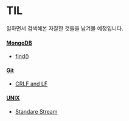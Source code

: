 # TIL
일하면서 검색해본 자잘한 것들을 남겨볼 예정입니다.



#### [MongoDB](https://github.com/aiaaua/TIL/tree/main/MongoDB)

- [find()](https://github.com/aiaaua/TIL/blob/main/MongoDB/find().md)

#### [Git](https://github.com/aiaaua/TIL/tree/main/Git)

- [CRLF and LF](https://github.com/aiaaua/TIL/blob/main/Git/Git%20Error_CRLF%20will%20be%20replaced%20by%20LF.md)

#### [UNIX](https://github.com/aiaaua/TIL/tree/main/UNIX)

- [Standare Stream](https://github.com/aiaaua/TIL/blob/main/UNIX/Standard%20Stream.md)

